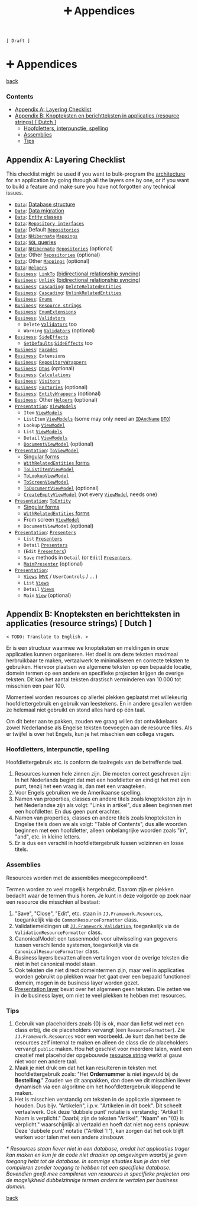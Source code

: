 ﻿---
title: "➕ Appendices"
---

`[ Draft ]`

➕ Appendices
==============

[back](.)

<h3>Contents</h3>

- [Appendix A: Layering Checklist](#appendix-a-layering-checklist)
- [Appendix B: Knopteksten en berichtteksten in applicaties (resource strings) [ Dutch ]](#appendix-b-knopteksten-en-berichtteksten-in-applicaties-resource-strings--dutch-)
    - [Hoofdletters, interpunctie, spelling](#hoofdletters-interpunctie-spelling)
    - [Assemblies](#assemblies)
    - [Tips](#tips)


Appendix A: Layering Checklist
------------------------------

This checklist might be used if you want to bulk-program the [architecture](index.md) for an application by going through all the layers one by one, or if you want to build a feature and make sure you have not forgotten any technical issues.

- [`Data`](layers.md#data-layer): [Database structure](database-conventions.md#-database-conventions)
- [`Data`](layers.md#data-layer): [Data migration](database-conventions.md#upgrade-scripts)
- [`Data`](layers.md#data-layer): [Entity classes](patterns/data-access.md#entities)
- [`Data`](layers.md#data-layer): [`Repository interfaces`](patterns/data-access.md#repository-interfaces)
- [`Data`](layers.md#data-layer): Default [`Repositories`](patterns/data-access.md#repository)
- [`Data`](layers.md#data-layer): [`NHibernate`](api/orm.md#nhibernate) [`Mappings`](patterns/data-access.md#mapping)
- [`Data`](layers.md#data-layer): [`SQL` queries](api/sql.md)
- [`Data`](layers.md#data-layer): [`NHibernate`](api/orm.md#nhibernate) [`Repositories`](patterns/data-access.md#repository) (optional)
- [`Data`](layers.md#data-layer): Other [`Repositories`](patterns/data-access.md#repository) (optional)
- [`Data`](layers.md#data-layer): Other [`Mappings`](patterns/data-access.md#mapping) (optional)
- [`Data`](layers.md#data-layer): [`Helpers`](patterns/other.md#helper) 
- [`Business`](layers.md#business-layer): [`LinkTo`](patterns/business-logic.md#linkto) ([bidirectional relationship syncing](aspects.md#bidirectional-relationship-synchronization))
- [`Business`](layers.md#business-layer): [`Unlink`](patterns/business-logic.md#unlink) ([bidirectional relationship syncing](aspects.md#bidirectional-relationship-synchronization))
- [`Business`](layers.md#business-layer): [`Cascading`](aspects.md#cascading): [`DeleteRelatedEntities`](patterns/business-logic.md#cascading)
- [`Business`](layers.md#business-layer): [`Cascading`](aspects.md#cascading): [`UnlinkRelatedEntities`](patterns/business-logic.md#cascading)
- [`Business`](layers.md#business-layer): [`Enums`](aspects.md#enums)
- [`Business`](layers.md#business-layer): [`Resource strings`](patterns/resource-strings.md)
- [`Business`](layers.md#business-layer): [`EnumExtensions`](aspects.md#enum-like-entities)
- [`Business`](layers.md#business-layer): [`Validators`](patterns/business-logic.md#validators)
    - `Delete` [`Validators`](patterns/business-logic.md#validators) too
    - `Warning` [`Validators`](patterns/business-logic.md#validators) (optional)
- [`Business`](layers.md#business-layer): [`SideEffects`](patterns/business-logic.md#sideeffects)
    - [`SetDefaults`](aspects.md#defaults) [`SideEffects`](patterns/business-logic.md#sideeffects) too
- [`Business`](layers.md#business-layer): [`Facades`](patterns/business-logic.md#facade)
- [`Business`](layers.md#business-layer): `Extensions`
- [`Business`](layers.md#business-layer): [`RepositoryWrappers`](patterns/data-access.md#repositorywrappers)
- [`Business`](layers.md#business-layer): [`Dtos`](patterns/data-access.md#dto) (optional)
- [`Business`](layers.md#business-layer): [`Calculations`](aspects.md#calculation)
- [`Business`](layers.md#business-layer): [`Visitors`](patterns/visitors.md)
- [`Business`](layers.md#business-layer): [`Factories`](patterns/other.md#factory) (optional)
- [`Business`](layers.md#business-layer): [`EntityWrappers`](patterns/other.md#wrapper) (optional)
- [`Business`](layers.md#business-layer): Other [`Helpers`](patterns/other.md#helper) (optional)
- [`Presentation`](layers.md#presentation-layer): [`ViewModels`](patterns/viewmodels.md)
    - `Item` [`ViewModels`](patterns/viewmodels.md#entity-viewmodels)
    - `ListItem` [`ViewModels`](patterns/viewmodels.md#listitem-viewmodels) (some may only need an [`IDAndName`](api/table.md#jj-canonical) [`DTO`](patterns/data-access.md#dto))
    - `Lookup` [`ViewModel`](patterns/viewmodels.md#lookup-viewmodels)
    - `List` [`ViewModels`](patterns/viewmodels.md#screen-viewmodels)
    - `Detail` [`ViewModels`](patterns/viewmodels.md#screen-viewmodels)
    - [`DocumentViewModel`](patterns/viewmodels.md) (optional)
- [`Presentation`](layers.md#presentation-layer): [`ToViewModel`](patterns/presentation.md#toviewmodel)
    - [Singular forms](patterns/other.md#singular-plural-non-recursive-recursive-and-withrelatedentities)
    - [`WithRelatedEntities` forms](patterns/other.md#singular-plural-non-recursive-recursive-and-withrelatedentities)
    - [`ToListItemViewModel`](patterns/presentation.md#toviewmodel)
    - [`ToLookupViewModel`](patterns/presentation.md#toviewmodel)
    - [`ToScreenViewModel`](patterns/presentation.md#toviewmodel)
    - [`ToDocumentViewModel`](patterns/presentation.md#toviewmodel) (optional)
    - [`CreateEmptyViewModel`](patterns/presentation.md#toviewmodel) (not every [`ViewModel`](patterns/viewmodels.md) needs one)
- [`Presentation`](layers.md#presentation-layer): [`ToEntity`](patterns/presentation.md#toentity)
    - [Singular forms](patterns/other.md#singular-plural-non-recursive-recursive-and-withrelatedentities)
    - [`WithRelatedEntities` forms](patterns/other.md#singular-plural-non-recursive-recursive-and-withrelatedentities)
    - From screen [`ViewModel`](patterns/viewmodels.md)
    - `DocumentViewModel` (optional)
- [`Presentation`](layers.md#presentation-layer): [`Presenters`](patterns/presenters.md#-presenters#-presenters)
    - `List` [`Presenters`](patterns/presenters.md#-presenters)
    - `Detail` [`Presenters`](patterns/presenters.md#-presenters)
    - (`Edit` [`Presenters`](patterns/presenters.md#-presenters))
    - `Save` methods in `Detail` (or `Edit`) [`Presenters`](patterns/presenters.md#-presenters).
    - [`MainPresenter`](patterns/presenters.md#-presenters) (optional)
- [`Presentation`](layers.md#presentation-layer):
    - [`Views`](patterns/presentation.md#views) ([`MVC`](api/table.md#mvc) / `UserControls` / ... )
    - `List` [`Views`](patterns/presentation.md#views)
    - `Detail` [`Views`](patterns/presentation.md#views)
    - `Main` [`View`](patterns/presentation.md#views) (optional)


Appendix B: Knopteksten en berichtteksten in applicaties (resource strings) [ Dutch ]
-------------------------------------------------------------------------------------

`< TODO: Translate to English. >`  

Er is een structuur waarmee we knopteksten en meldingen in onze applicaties kunnen organiseren. Het doel is om deze teksten maximaal herbruikbaar te maken, vertaalwerk te minimaliseren en correcte teksten te gebruiken. Hiervoor plaatsen we algemene teksten op een bepaalde locatie, domein termen op een andere en specifieke projecten krijgen de overige teksten. Dit kan het aantal teksten drastisch verminderen van 10.000 tot misschien een paar 100.

Momenteel worden resources op allerlei plekken geplaatst met willekeurig hoofdlettergebruik en gebruik van leestekens. En in andere gevallen werden ze helemaal niet gebruikt en stond alles hard op één taal.

Om dit beter aan te pakken, zouden we graag willen dat ontwikkelaars zowel Nederlandse als Engelse teksten toevoegen aan de resource files. Als er twijfel is over het Engels, kun je het misschien een collega vragen.

### Hoofdletters, interpunctie, spelling

Hoofdlettergebruik etc. is conform de taalregels van de betreffende taal.

1. Resources kunnen hele zinnen zijn. Die moeten correct geschreven zijn: In het Nederlands begint dat met een hoofdletter en eindigt het met een punt, tenzij het een vraag is, dan met een vraagteken.
2. Voor Engels gebruiken we de Amerikaanse spelling.
3. Namen van properties, classes en andere titels zoals knopteksten zijn in het Nederlandse zijn als volgt: "Links in artikel", dus alleen beginnen met een hoofdletter. En dus geen punt erachter.
4. Namen van properties, classes en andere titels zoals knopteksten in Engelse titels doen we als volgt: "Table of Contents", dus alle woorden beginnen met een hoofdletter, alleen onbelangrijke woorden zoals "in", "and", etc. in kleine letters.
5. Er is dus een verschil in hoofdlettergebruik tussen volzinnen en losse titels.

### Assemblies

Resources worden met de assemblies meegecompileerd*.

Termen worden zo veel mogelijk hergebruikt. Daarom zijn er plekken bedacht waar de termen thuis horen. Je kunt in deze volgorde op zoek naar een resource die misschien al bestaat:

1. "Save", "Close", "Edit", etc. staan in `JJ.Framework.Resources`, toegankelijk via de `CommonResourceFormatter` class.
2. Validatiemeldingen uit [`JJ.Framework.Validation`](api/table.md#jj-framework-validation), toegankelijk via de `ValidationResourceFormatter` class.
3. CanonicalModel: een tussenmodel voor uitwisseling van gegevens tussen verschillende systemen, toegankelijk via de `CanonicalResourceFormatter` class.
4. Business layers bevatten alleen vertalingen voor de overige teksten die niet in het canonical model staan.
5. Ook teksten die niet direct domeintermen zijn, maar wel in applicaties worden gebruikt op plekken waar het gaat over een bepaald functioneel domein, mogen in de business layer worden gezet.
6. [Presentation layer](layers.md#presentation-layer) bevat over het algemeen geen teksten. Die zetten we in de business layer, om niet te veel plekken te hebben met resources.

### Tips

1. Gebruik van placeholders zoals {0} is ok, maar dan liefst wel met een class erbij, die de placeholders vervangt (een `ResourceFormatter`). Zie `JJ.Framework.Resources` voor een voorbeeld. Je kunt dan het beste de resources zelf internal te maken en alleen de class die de placeholders vervangt `public` maken. Hou het geschikt voor meerdere talen, want een creatief met placeholder opgebouwde [resource string](patterns/resource-strings.md) werkt al gauw niet voor een andere taal.
2. Maak je niet druk om dat het kan resulteren in teksten met hoofdlettergebruik zoals: "Het __Ordernummer__ is niet ingevuld bij de __Bestelling__." Zouden we dit aanpakken, dan doen we dit misschien liever dynamisch via een algoritme om het hoofdlettergebruik kloppend te maken.
3. Het is misschien verstandig om teksten in de applicatie algemeen te houden. Dus bijv. "Artikelen", i.p.v. "Artikelen in dit boek". Dit scheelt vertaalwerk. Ook deze 'dubbele punt' notatie is verstandig: "Artikel 1: Naam is verplicht." Daarbij zijn de teksten "Artikel", "Naam" en "{0} is verplicht." waarschijnlijk al vertaald en hoeft dat niet nog eens opnieuw. Deze 'dubbele punt' notatie ("Artikel 1:"), kan zorgen dat het ook blijft werken voor talen met een andere zinsbouw.

*\* Resources staan liever niet in een database, omdat het applicaties trager kan maken en kun je de code niet draaien op omgevingen waarbij je geen toegang hebt tot de database. In sommige situaties kun je dan niet compileren zonder toegang te hebben tot een specifieke database. Bovendien geeft mee compileren van resources in specifieke projecten ons de mogelijkheid dubbelzinnige termen anders te vertalen per business domein.*

[back](.)
